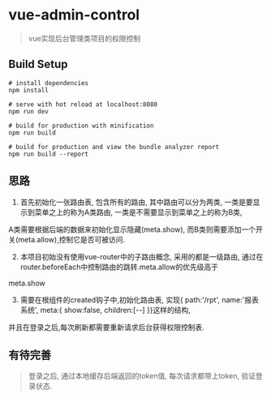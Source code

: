 # vue-admin-control

> vue实现后台管理类项目的权限控制

## Build Setup

``` 
# install dependencies
npm install

# serve with hot reload at localhost:8080
npm run dev

# build for production with minification
npm run build

# build for production and view the bundle analyzer report
npm run build --report
```

## 思路

1. 首先初始化一张路由表, 包含所有的路由, 其中路由可以分为两类, 一类是要显示到菜单之上的称为A类路由, 一类是不需要显示到菜单之上的称为B类,

A类需要根据后端的数据来初始化显示隐藏(meta.show), 而B类则需要添加一个开关(meta.allow),控制它是否可被访问.

2. 本项目初始没有使用vue-router中的子路由概念, 采用的都是一级路由, 通过在router.beforeEach中控制路由的跳转.meta.allow的优先级高于

meta.show

3. 需要在根组件的created钩子中,初始化路由表, 实现{ path:'/rpt', name:'报表系统', meta:{ show:false, children:[--] }}这样的结构,

并且在登录之后,每次刷新都需要重新请求后台获得权限控制表.

## 有待完善

> 登录之后, 通过本地缓存后端返回的token值, 每次请求都带上token, 验证登录状态.
